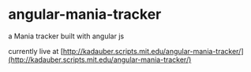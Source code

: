 # angular-mania-tracker
a Mania tracker built with angular js

currently live at [http://kadauber.scripts.mit.edu/angular-mania-tracker/](http://kadauber.scripts.mit.edu/angular-mania-tracker/)
